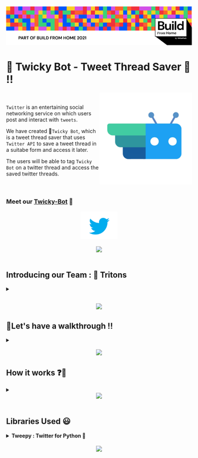 <img src = "img/BFH.png"></img>

<h1><b>🤖 Twicky Bot - Tweet Thread Saver 👋 !!</h1></b>

<p>
   <img src="img/Twicky.png" | width = 250 align="right"> <br> 
</p>



`Twitter` is an entertaining social networking service on which users post and interact with `tweets`. <br>

We have created 🤖`Twicky Bot`, which is a tweet thread saver that uses `Twitter API` to save a tweet thread in a suitabe form and access it later. <br>

The users will be able to tag `Twicky Bot` on a twitter thread and access the saved twitter threads. <br>
<br>
<br>

### Meet our [Twicky-Bot](https://twitter.com/BotTwicky) 💙
<div align = "center">
  <img src="img/Twitter.png" | width = 100><br><br>
  <img src="https://i.giphy.com/media/wH4eTUxNxlK9sETgHB/giphy.webp" | width = 200>
</div>
<br>
<h2>Introducing our Team : 🔱 Tritons</h2>
<details><summary></summary>
<p> <div align = "center">
    <h3>Team ID : BFH/rec1wKj19ULPZ9eun/2021</h3>
    <img src='img/Riya.png' width=250px><br>
    <h3>👩 <a href = "https://github.com/RiyaMathew-11">Riya P Mathew</a></h3> 
    <img src='img/Sanna.png' width=250px> <br>
   <h3><a href = "https://github.com/SannaPramod"><h3><b>👩 Sanna Pramod</a></h3>
    <img src='img/Vaisakh.png' width=250px><br> 
    <h3>👩 <a href = "https://github.com/Vaisakh-RS">Vaisakh RS</a></h3>  
 </details>
</p>    

<br>

<div align = "center">
<img src="https://media.giphy.com/media/eLXQdcsdXPOz25XrkS/giphy.gif" | width = 100 align="centre">
</div>

<h2>🎥Let's have a walkthrough !!</h2>
<details><summary></summary> <br>

Checkout the [link](https://www.loom.com/share/0d7c6677ab984c2793482feaac3551f0) for our walkthrough.
</details>
<br>
<div align = "center">
<img src="https://media.giphy.com/media/bCDVw5ObalQUwXoeRt/giphy.gif" | width = 100 align="centre">
</div>

<h2>How it works ❓🤔</h2>
<details><summary></summary> <br>

🤖 `Twicky` is a very user-friendly bot and can be used to `save` tweet threads which can be easily accessed from your Twitter dm whenever you want. <br>


<b>Step 1 :</b> Open your twitter account and make sure that your DM settings under 🔐 privacy and security has been changed to `"any user can send messages to your DM"` (even if they are not following you). <br>

<b>Step 2 :</b> Tag 🤖 `@BotTwicky` after typing your desired message or as a reply to anyone's tweet anywhere. And most importantly, ⚠️don't forget to type `save` or `shot` after tagging Twicky.

<b>Step 3 :</b> Go to your DM and check your message requests. The parent tweet will be shown first along with the whole message thread, if any.


<b>Voila 🔥🔥 Your tweets have been saved in your DM !!</b>

</details>
<div align = "center">
<img src="https://media.giphy.com/media/l30avkP4wjkcbZEukh/giphy.gif" | width = 100 align="centre">
</div>
<br>

<h2><b>Libraries Used 😃</h2></b> 
<details><summary><b>Tweepy : Twitter for Python 🐍</b></summary> <br>
Tweepy is an open source Python package that gives you a very convenient way to access the Twitter API with Python. 
<br>

Tweepy is great for simple automation and creating twitter bots !!
</details>

<br>
<div align = "center">
<img src="https://media.giphy.com/media/LMt9638dO8dftAjtco/giphy.gif" | width = 100 align="center">
</div>
<br>





   

